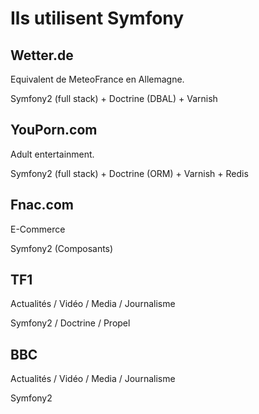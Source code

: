 Ils utilisent Symfony
=====================

Wetter.de
---------

Equivalent de MeteoFrance en Allemagne.

Symfony2 (full stack) + Doctrine (DBAL) + Varnish

YouPorn.com
-----------

Adult entertainment.

Symfony2 (full stack) + Doctrine (ORM) + Varnish + Redis

Fnac.com
--------

E-Commerce

Symfony2 (Composants)

TF1
---

Actualités / Vidéo / Media / Journalisme

Symfony2 / Doctrine / Propel

BBC
---

Actualités / Vidéo / Media / Journalisme

Symfony2


